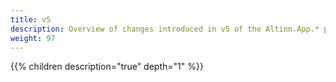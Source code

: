 ```yaml
---
title: v5
description: Overview of changes introduced in v5 of the Altinn.App.* packages.
weight: 97
---
```


{{% children description="true" depth="1" %}}
